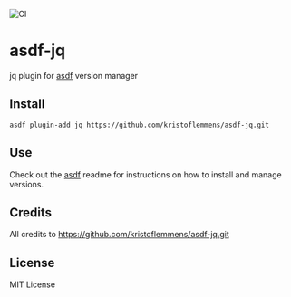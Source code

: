 ![CI](https://github.com/team-gary/asdf-jq/workflows/CI/badge.svg)

# asdf-jq
jq plugin for [asdf](https://github.com/asdf-vm/asdf) version manager

## Install

```
asdf plugin-add jq https://github.com/kristoflemmens/asdf-jq.git
```

## Use

Check out the [asdf](https://github.com/asdf-vm/asdf) readme for instructions on how to install and manage versions.

## Credits

All credits to https://github.com/kristoflemmens/asdf-jq.git

## License
MIT License
